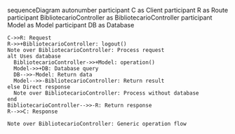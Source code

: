 sequenceDiagram
    autonumber
    participant C as Client
    participant R as Route
    participant BibliotecarioController as BibliotecarioController
    participant Model as Model
    participant DB as Database
    
    C->>R: Request
    R->>+BibliotecarioController: logout()
    Note over BibliotecarioController: Process request
    alt Uses database
      BibliotecarioController->>+Model: operation()
      Model->>+DB: Database query
      DB-->>-Model: Return data
      Model-->>-BibliotecarioController: Return result
    else Direct response
      Note over BibliotecarioController: Process without database
    end
    BibliotecarioController-->>-R: Return response
    R-->>C: Response
    
    Note over BibliotecarioController: Generic operation flow
  